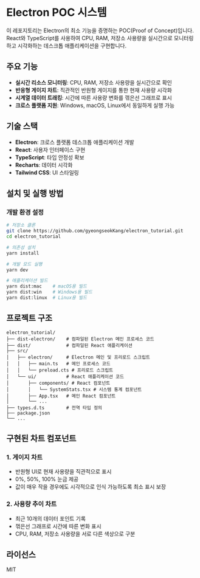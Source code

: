 # Electron POC 시스템

이 레포지토리는 Electron의 최소 기능을 증명하는 POC(Proof of Concept)입니다. React와 TypeScript를 사용하여 CPU, RAM, 저장소 사용량을 실시간으로 모니터링하고 시각화하는 데스크톱 애플리케이션을 구현합니다.

## 주요 기능

- **실시간 리소스 모니터링**: CPU, RAM, 저장소 사용량을 실시간으로 확인
- **반응형 게이지 차트**: 직관적인 반원형 게이지를 통한 현재 사용량 시각화
- **시계열 데이터 트래킹**: 시간에 따른 사용량 변화를 꺾은선 그래프로 표시
- **크로스 플랫폼 지원**: Windows, macOS, Linux에서 동일하게 실행 가능

## 기술 스택

- **Electron**: 크로스 플랫폼 데스크톱 애플리케이션 개발
- **React**: 사용자 인터페이스 구현
- **TypeScript**: 타입 안정성 확보
- **Recharts**: 데이터 시각화
- **Tailwind CSS**: UI 스타일링

## 설치 및 실행 방법

### 개발 환경 설정

```bash
# 저장소 클론
git clone https://github.com/gyeongseokKang/electron_tutorial.git
cd electron_tutorial

# 의존성 설치
yarn install

# 개발 모드 실행
yarn dev

# 애플리케이션 빌드
yarn dist:mac    # macOS용 빌드
yarn dist:win    # Windows용 빌드
yarn dist:linux  # Linux용 빌드
```

## 프로젝트 구조

```
electron_tutorial/
├── dist-electron/    # 컴파일된 Electron 메인 프로세스 코드
├── dist/             # 컴파일된 React 애플리케이션
├── src/
│   ├── electron/     # Electron 메인 및 프리로드 스크립트
│   │   ├── main.ts   # 메인 프로세스 코드
│   │   └── preload.cts # 프리로드 스크립트
│   └── ui/           # React 애플리케이션 코드
│       ├── components/ # React 컴포넌트
│       │   └── SystemStats.tsx # 시스템 통계 컴포넌트
│       ├── App.tsx   # 메인 React 컴포넌트
│       └── ...
├── types.d.ts        # 전역 타입 정의
├── package.json
└── ...
```

## 구현된 차트 컴포넌트

### 1. 게이지 차트

- 반원형 UI로 현재 사용량을 직관적으로 표시
- 0%, 50%, 100% 눈금 제공
- 값이 매우 작을 경우에도 시각적으로 인식 가능하도록 최소 표시 보장

### 2. 사용량 추이 차트

- 최근 10개의 데이터 포인트 기록
- 꺾은선 그래프로 시간에 따른 변화 표시
- CPU, RAM, 저장소 사용량을 서로 다른 색상으로 구분

## 라이선스

MIT
